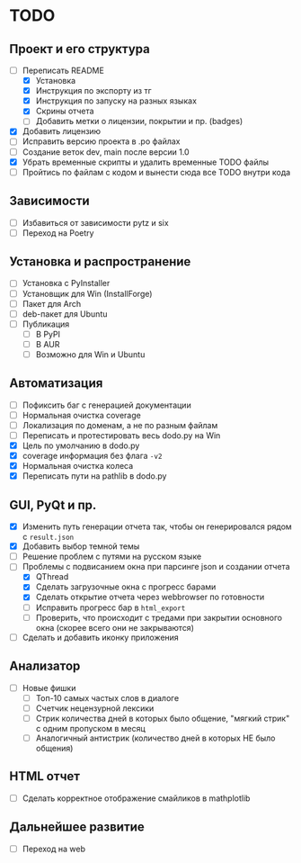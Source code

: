 # TODO
## Проект и его структура
- [ ] Переписать README
    - [x] Установка
    - [x] Инструкция по экспорту из тг
    - [x] Инструкция по запуску на разных языках
    - [x] Скрины отчета
    - [ ] Добавить метки о лицензии, покрытии и пр. (badges)
- [x] Добавить лицензию
- [ ] Исправить версию проекта в .po файлах
- [ ] Создание веток dev, main после версии 1.0
- [x] Убрать временные скрипты и удалить временные TODO файлы
- [ ] Пройтись по файлам с кодом и вынести сюда все TODO внутри кода
## Зависимости
- [ ] Избавиться от зависимости pytz и six
- [ ] Переход на Poetry
## Установка и распространение
- [ ] Установка с PyInstaller
- [ ] Установщик для Win (InstallForge)
- [ ] Пакет для Arch
- [ ] deb-пакет для Ubuntu
- [ ] Публикация
    - [ ] В PyPI
    - [ ] В AUR
    - [ ] Возможно для Win и Ubuntu
## Автоматизация
- [ ] Пофиксить баг с генерацией документации
- [ ] Нормальная очистка coverage
- [ ] Локализация по доменам, а не по разным файлам
- [ ] Переписать и протестировать весь dodo.py на Win
- [x] Цель по умолчанию в dodo.py
- [x] coverage информация без флага `-v2`
- [x] Нормальная очистка колеса
- [x] Переписать пути на pathlib в dodo.py
## GUI, PyQt и пр.
- [x] Изменить путь генерации отчета так, чтобы он генерировался рядом с 
`result.json`
- [x] Добавить выбор темной темы
- [ ] Решение проблем с путями на русском языке
- [ ] Проблемы с подвисанием окна при парсинге json и создании отчета
    - [x] QThread
    - [x] Сделать загрузочные окна с прогресс барами
    - [x] Сделать открытие отчета через webbrowser по готовности
    - [ ] Исправить прогресс бар в `html_export`
    - [ ] Проверить, что происходит с тредами при закрытии основного окна
    (скорее всего они не закрываются)
- [ ] Сделать и добавить иконку приложения
## Анализатор
- [ ] Новые фишки
    - [ ] Топ-10 самых частых слов в диалоге
    - [ ] Счетчик нецензурной лексики
    - [ ] Стрик количества дней в которых было общение, "мягкий стрик" с одним
    пропуском в месяц
    - [ ] Аналогичный антистрик (количество дней в которых НЕ было общения)
## HTML отчет
- [ ] Сделать корректное отображение смайликов в mathplotlib
## Дальнейшее развитие
- [ ] Переход на web
